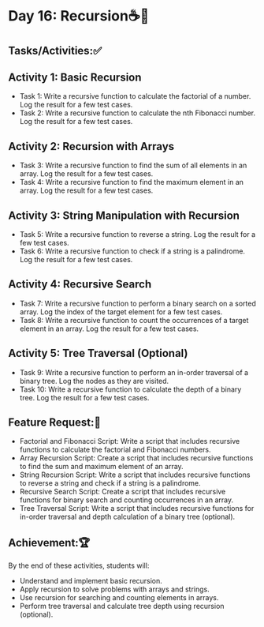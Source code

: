 # Day 16: Recursion☕🚀
## Tasks/Activities:✅
## Activity 1: Basic Recursion

- Task 1: Write a recursive function to calculate the factorial of a number. Log the result for a few test cases.
- Task 2: Write a recursive function to calculate the nth Fibonacci number. Log the result for a few test cases.
## Activity 2: Recursion with Arrays

- Task 3: Write a recursive function to find the sum of all elements in an array. Log the result for a few test cases.
- Task 4: Write a recursive function to find the maximum element in an array. Log the result for a few test cases.
## Activity 3: String Manipulation with Recursion

- Task 5: Write a recursive function to reverse a string. Log the result for a few test cases.
- Task 6: Write a recursive function to check if a string is a palindrome. Log the result for a few test cases.
## Activity 4: Recursive Search

- Task 7: Write a recursive function to perform a binary search on a sorted array. Log the index of the target element for a few test cases.
- Task 8: Write a recursive function to count the occurrences of a target element in an array. Log the result for a few test cases.
## Activity 5: Tree Traversal (Optional)

- Task 9: Write a recursive function to perform an in-order traversal of a binary tree. Log the nodes as they are visited.
- Task 10: Write a recursive function to calculate the depth of a binary tree. Log the result for a few test cases.
## Feature Request:📲
- Factorial and Fibonacci Script: Write a script that includes recursive functions to calculate the factorial and Fibonacci numbers.
- Array Recursion Script: Create a script that includes recursive functions to find the sum and maximum element of an array.
- String Recursion Script: Write a script that includes recursive functions to reverse a string and check if a string is a palindrome.
- Recursive Search Script: Create a script that includes recursive functions for binary search and counting occurrences in an array.
- Tree Traversal Script: Write a script that includes recursive functions for in-order traversal and depth calculation of a binary tree (optional).
## Achievement:🏆
By the end of these activities, students will:

- Understand and implement basic recursion.
- Apply recursion to solve problems with arrays and strings.
- Use recursion for searching and counting elements in arrays.
- Perform tree traversal and calculate tree depth using recursion (optional).
